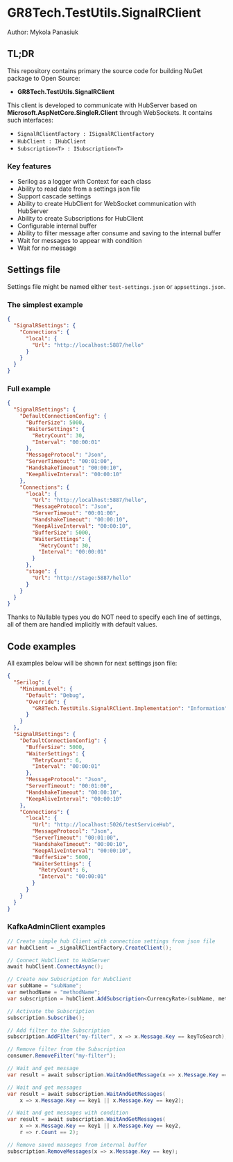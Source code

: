 # GR8Tech.TestUtils.SignalRClient

Author: Mykola Panasiuk

## TL;DR
This repository contains primary the source code for building NuGet package to Open Source:
- **GR8Tech.TestUtils.SignalRClient**

This client is developed to communicate with HubServer based on **Microsoft.AspNetCore.SingleR.Client** through WebSockets. It contains such interfaces:
- `SignalRClientFactory : ISignalRClientFactory`
- `HubClient : IHubClient`
- `Subscription<T> : ISubscription<T>`

### Key features

- Serilog as a logger with Context for each class
- Ability to read date from a settings json file
- Support cascade settings
- Ability to create HubClient for WebSocket communication with HubServer
- Ability to create Subscriptions for HubClient
- Configurable internal buffer
- Ability to filter message after consume and saving to the internal buffer
- Wait for messages to appear with condition
- Wait for no message

## Settings file

Settings file might be named either `test-settings.json` or `appsettings.json`.

### The simplest example

```json
{
  "SignalRSettings": {
    "Connections": {
      "local": {
        "Url": "http://localhost:5887/hello"
      }
    }
  }
}
```

### Full example
```json
{
  "SignalRSettings": {
    "DefaultConnectionConfig": {
      "BufferSize": 5000,
      "WaiterSettings": {
        "RetryCount": 30,
        "Interval": "00:00:01"
      },
      "MessageProtocol": "Json",
      "ServerTimeout": "00:01:00",
      "HandshakeTimeout": "00:00:10",
      "KeepAliveInterval": "00:00:10"
    },
    "Connections": {
      "local": {
        "Url": "http://localhost:5887/hello",
        "MessageProtocol": "Json",
        "ServerTimeout": "00:01:00",
        "HandshakeTimeout": "00:00:10",
        "KeepAliveInterval": "00:00:10",
        "BufferSize": 5000,
        "WaiterSettings": {
          "RetryCount": 30,
          "Interval": "00:00:01"
        }
      },
      "stage": {
        "Url": "http://stage:5887/hello"
      }
    }
  }
}
```

Thanks to Nullable types you do NOT need to specify each line of settings, all of them are handled implicitly with default values.

## Code examples
All examples below will be shown for next settings json file:

```json
{
  "Serilog": {
    "MinimumLevel": {
      "Default": "Debug",
      "Override": {
        "GR8Tech.TestUtils.SignalRClient.Implementation": "Information"
      }
    }
  },
  "SignalRSettings": {
    "DefaultConnectionConfig": {
      "BufferSize": 5000,
      "WaiterSettings": {
        "RetryCount": 6,
        "Interval": "00:00:01"
      },
      "MessageProtocol": "Json",
      "ServerTimeout": "00:01:00",
      "HandshakeTimeout": "00:00:10",
      "KeepAliveInterval": "00:00:10"
    },
    "Connections": {
      "local": {
        "Url": "http://localhost:5026/testServiceHub",
        "MessageProtocol": "Json",
        "ServerTimeout": "00:01:00",
        "HandshakeTimeout": "00:00:10",
        "KeepAliveInterval": "00:00:10",
        "BufferSize": 5000,
        "WaiterSettings": {
          "RetryCount": 6,
          "Interval": "00:00:01"
        }
      }
    }
  }
}
```

### KafkaAdminClient examples

```c#
// Create simple hub Client with connection settings from json file
var hubClient = _signalRClientFactory.CreateClient();

// Connect HubClient to HubServer
await hubClient.ConnectAsync();

// Create new Subscription for HubClient
var subName = "subName";
var methodName = "methodName";
var subscription = hubClient.AddSubscription<CurrencyRate>(subName, methodName, []);

// Activate the Subscription
subscription.Subscribe();

// Add filter to the Subscription 
subscription.AddFilter("my-filter", x => x.Message.Key == keyToSearch);

// Remove filter from the Subscription
consumer.RemoveFilter("my-filter");

// Wait and get message 
var result = await subscription.WaitAndGetMessage(x => x.Message.Key == key);

// Wait and get messages 
var result = await subscription.WaitAndGetMessages(
    x => x.Message.Key == key1 || x.Message.Key == key2);

// Wait and get messages with condition
var result = await subscription.WaitAndGetMessages(
    x => x.Message.Key == key1 || x.Message.Key == key2, 
    r => r.Count == 2);

// Remove saved masseges from internal buffer
subscription.RemoveMessages(x => x.Message.Key == key);
```
